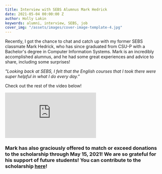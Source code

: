 ```yaml
---
title: Interview with SEBS Alumnus Mark Hedrick
date: 2021-05-04 00:00:00 Z
author: Holly Lakin
keywords: alumni, interview, SEBS, job
cover_img: "/assets/images/cover-image-template-4.jpg"
---
```


Recently, I got the chance to chat and catch up with my former SEBS classmate Mark Hedrick, who has since graduated from CSU-P with a Bachelor's degree in Computer Information Systems. Mark is an incredibly accomplished alumnus, and he had some great experiences and advice to share, including some surprises!

_"Looking back at SEBS, I felt that the English courses that I took there were super helpful in what I do every day."_

Check out the rest of the video below!

<iframe src="https://www.youtube.com/embed/s1iy2nHswgY" title="YouTube video player" frameborder="0" allow="accelerometer; autoplay; clipboard-write; encrypted-media; gyroscope; picture-in-picture" allowfullscreen></iframe>

### Mark has also graciously offered to **match or exceed donations to the scholarship** through May 15, 2021! We are so grateful for his support of future students! You can contribute to the scholarship [here](https://sebsscholarship.org/#section-donate "Donate")!